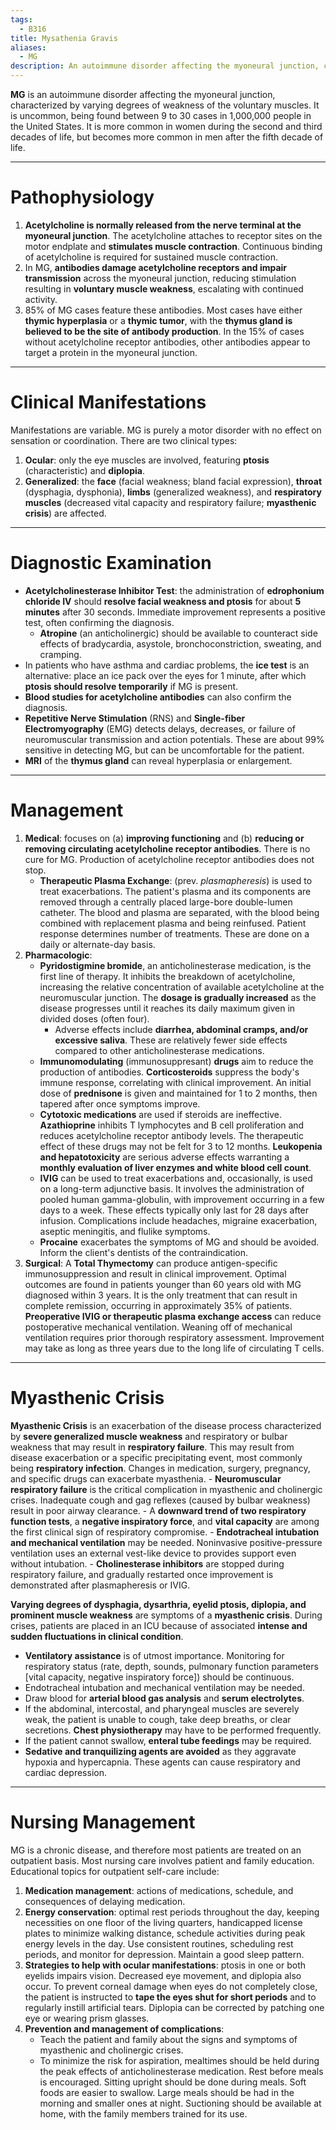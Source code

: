 ```yaml
---
tags:
  - B316
title: Mysathenia Gravis
aliases:
  - MG
description: An autoimmune disorder affecting the myoneural junction, characterized by varying degrees of weakness of the voluntary muscles.
---
```

**MG** is an autoimmune disorder affecting the myoneural junction, characterized by varying degrees of weakness of the voluntary muscles. It is uncommon, being found between 9 to 30 cases in 1,000,000 people in the United States. It is more common in women during the second and third decades of life, but becomes more common in men after the fifth decade of life.
___
# Pathophysiology
1. **Acetylcholine is normally released from the nerve terminal at the myoneural junction**. The acetylcholine attaches to receptor sites on the motor endplate and **stimulates muscle contraction**. Continuous binding of acetylcholine is required for sustained muscle contraction.
2. In MG, **antibodies damage acetylcholine receptors and impair transmission** across the myoneural junction, reducing stimulation resulting in **voluntary muscle weakness**, escalating with continued activity.
3. 85% of MG cases feature these antibodies. Most cases have either **thymic hyperplasia** or a **thymic tumor**, with the **thymus gland is believed to be the site of antibody production**. In the 15% of cases without acetylcholine receptor antibodies, other antibodies appear to target a protein in the myoneural junction.
___
# Clinical Manifestations
Manifestations are variable. MG is purely a motor disorder with no effect on sensation or coordination. There are two clinical types:
1. **Ocular**: only the eye muscles are involved, featuring **ptosis** (characteristic) and **diplopia**.
2. **Generalized**: the **face** (facial weakness; bland facial expression), **throat** (dysphagia, dysphonia), **limbs** (generalized weakness), and **respiratory muscles** (decreased vital capacity and respiratory failure; **myasthenic crisis**) are affected.
___
# Diagnostic Examination
- **Acetylcholinesterase Inhibitor Test**: the administration of **edrophonium chloride IV** should **resolve facial weakness and ptosis** for about **5 minutes** after 30 seconds. Immediate improvement represents a positive test, often confirming the diagnosis.
	- **Atropine** (an anticholinergic) should be available to counteract side effects of bradycardia, asystole, bronchoconstriction, sweating, and cramping.
- In patients who have asthma and cardiac problems, the **ice test** is an alternative: place an ice pack over the eyes for 1 minute, after which **ptosis should resolve temporarily** if MG is present.
- **Blood studies for acetylcholine antibodies** can also confirm the diagnosis.
- **Repetitive Nerve Stimulation** (RNS) and **Single-fiber Electromyography** (EMG) detects delays, decreases, or failure of neuromuscular transmission and action potentials. These are about 99% sensitive in detecting MG, but can be uncomfortable for the patient.
- **MRI** of the **thymus gland** can reveal hyperplasia or enlargement.
___
# Management
1. **Medical**: focuses on (a) **improving functioning** and (b) **reducing or removing circulating acetylcholine receptor antibodies**. There is no cure for MG. Production of acetylcholine receptor antibodies does not stop.
	- **Therapeutic Plasma Exchange**: (prev. *plasmapheresis*) is used to treat exacerbations. The patient's plasma and its components are removed through a centrally placed large-bore double-lumen catheter. The blood and plasma are separated, with the blood being combined with replacement plasma and being reinfused. Patient response determines number of treatments. These are done on a daily or alternate-day basis.
2. **Pharmacologic**:
	- **Pyridostigmine bromide**, an anticholinesterase medication, is the first line of therapy. It inhibits the breakdown of acetylcholine, increasing the relative concentration of available acetylcholine at the neuromuscular junction. The **dosage is gradually increased** as the disease progresses until it reaches its daily maximum given in divided doses (often four).
		- Adverse effects include **diarrhea, abdominal cramps, and/or excessive saliva**. These are relatively fewer side effects compared to other anticholinesterase medications.
	- **Immunomodulating** (immunosuppresant) **drugs** aim to reduce the production of antibodies. **Corticosteroids** suppress the body's immune response, correlating with clinical improvement. An initial dose of **prednisone** is given and maintained for 1 to 2 months, then tapered after once symptoms improve.
	- **Cytotoxic medications** are used if steroids are ineffective. **Azathioprine** inhibits T lymphocytes and B cell proliferation and reduces acetylcholine receptor antibody levels. The therapeutic effect of these drugs may not be felt for 3 to 12 months. **Leukopenia and hepatotoxicity** are serious adverse effects warranting a **monthly evaluation of liver enzymes and white blood cell count**.
	- **IVIG** can be used to treat exacerbations and, occasionally, is used on a long-term adjunctive basis. It involves the administration of pooled human gamma-globulin, with improvement occurring in a few days to a week. These effects typically only last for 28 days after infusion. Complications include headaches, migraine exacerbation, aseptic meningitis, and flulike symptoms.
	- **Procaine** exacerbates the symptoms of MG and should be avoided. Inform the client's dentists of the contraindication.
3. **Surgical**: A **Total Thymectomy** can produce antigen-specific immunosuppression and result in clinical improvement. Optimal outcomes are found in patients younger than 60 years old with MG diagnosed within 3 years. It is the only treatment that can result in complete remission, occurring in approximately 35% of patients. **Preoperative IVIG or therapeutic plasma exchange access** can reduce postoperative mechanical ventilation. Weaning off of mechanical ventilation requires prior thorough respiratory assessment. Improvement may take as long as three years due to the long life of circulating T cells.
___
# Myasthenic Crisis
**Myasthenic Crisis** is an exacerbation of the disease process characterized by **severe generalized muscle weakness** and respiratory or bulbar weakness that may result in **respiratory failure**. This may result from disease exacerbation or a specific precipitating event, most commonly being **respiratory infection**. Changes in medication, surgery, pregnancy, and specific drugs can exacerbate myasthenia.
	- **Neuromuscular respiratory failure** is the critical complication in myasthenic and cholinergic crises. Inadequate cough and gag reflexes (caused by bulbar weakness) result in poor airway clearance.
	- A **downward trend of two respiratory function tests**, a **negative inspiratory force**, and **vital capacity** are among the first clinical sign of respiratory compromise.
	- **Endotracheal intubation and mechanical ventilation** may be needed. Noninvasive positive-pressure ventilation uses an external vest-like device to provides support even without intubation.
	- **Cholinesterase inhibitors** are stopped during respiratory failure, and gradually restarted once improvement is demonstrated after plasmapheresis or IVIG.

**Varying degrees of dysphagia, dysarthria, eyelid ptosis, diplopia, and prominent muscle weakness** are symptoms of a **myasthenic crisis**. During crises, patients are placed in an ICU because of associated **intense and sudden fluctuations in clinical condition**.
- **Ventilatory assistance** is of utmost importance. Monitoring for respiratory status (rate, depth, sounds, pulmonary function parameters \[vital capacity, negative inspiratory force]) should be continuous.
- Endotracheal intubation and mechanical ventilation may be needed.
- Draw blood for **arterial blood gas analysis** and **serum electrolytes**.
- If the abdominal, intercostal, and pharyngeal muscles are severely weak, the patient is unable to cough, take deep breaths, or clear secretions. **Chest physiotherapy** may have to be performed frequently.
- If the patient cannot swallow, **enteral tube feedings** may be required.
- **Sedative and tranquilizing agents are avoided** as they aggravate hypoxia and hypercapnia. These agents can cause respiratory and cardiac depression.
___
# Nursing Management
MG is a chronic disease, and therefore most patients are treated on an outpatient basis. Most nursing care involves patient and family education. Educational topics for outpatient self-care include:
1. **Medication management**: actions of medications, schedule, and consequences of delaying medication.
2. **Energy conservation**: optimal rest periods throughout the day, keeping necessities on one floor of the living quarters, handicapped license plates to minimize walking distance, schedule activities during peak energy levels in the day. Use consistent routines, scheduling rest periods, and monitor for depression. Maintain a good sleep pattern.
3. **Strategies to help with ocular manifestations**: ptosis in one or both eyelids impairs vision. Decreased eye movement, and diplopia also occur. To prevent corneal damage when eyes do not completely close, the patient is instructed to **tape the eyes shut for short periods** and to regularly instill artificial tears. Diplopia can be corrected by patching one eye or wearing prism glasses.
4. **Prevention and management of complications**:
	- Teach the patient and family about the signs and symptoms of myasthenic and cholinergic crises.
	- To minimize the risk for aspiration, mealtimes should be held during the peak effects of anticholinesterase medication. Rest before meals is encouraged. Sitting upright should be done during meals. Soft foods are easier to swallow. Large meals should be had in the morning and smaller ones at night. Suctioning should be available at home, with the family members trained for its use.
